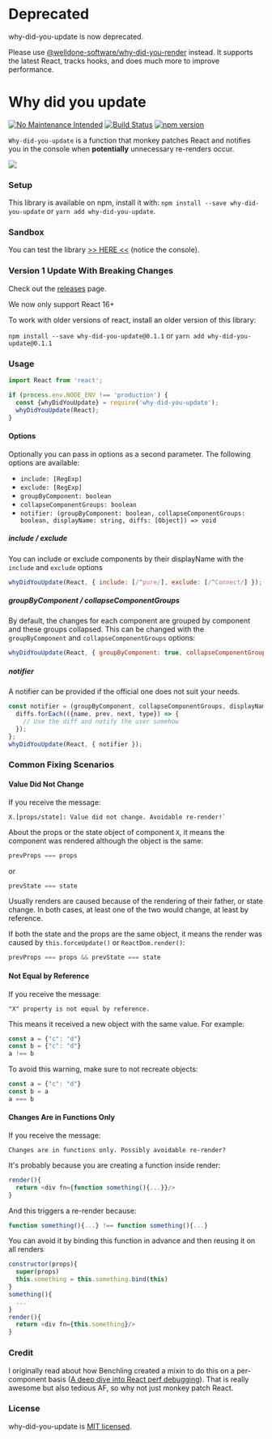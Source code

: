 # Deprecated

why-did-you-update is now deprecated.

Please use [@welldone-software/why-did-you-render](https://www.npmjs.com/package/@welldone-software/why-did-you-render) instead. It supports the latest React, tracks hooks, and does much more to improve performance.

# Why did you update

[![No Maintenance Intended](http://unmaintained.tech/badge.svg)](http://unmaintained.tech/) [![Build Status](https://travis-ci.org/maicki/why-did-you-update.svg?branch=master)](https://travis-ci.org/maicki/why-did-you-update)
[![npm version](https://badge.fury.io/js/why-did-you-update.svg)](https://badge.fury.io/js/why-did-you-update)

`Why-did-you-update` is a function that monkey patches React and notifies you in the console when **potentially** unnecessary re-renders occur.

![](https://i.imgur.com/NjI4PYt.png)

### Setup
This library is available on npm, install it with: `npm install --save why-did-you-update` or `yarn add why-did-you-update`.

### Sandbox
You can test the library [>> HERE <<](https://codesandbox.io/s/mywnl5xp58?expanddevtools=1) (notice the console).

### Version 1 Update With Breaking Changes

Check out the [releases](https://github.com/maicki/why-did-you-update/releases) page.

We now only support React 16+

To work with older versions of react, install an older version of this library:

`npm install --save why-did-you-update@0.1.1` or `yarn add why-did-you-update@0.1.1`

### Usage
```js
import React from 'react';

if (process.env.NODE_ENV !== 'production') {
  const {whyDidYouUpdate} = require('why-did-you-update');
  whyDidYouUpdate(React);
}
```

#### Options
Optionally you can pass in options as a second parameter. The following options are available:
- `include: [RegExp]`
- `exclude: [RegExp]`
- `groupByComponent: boolean`
- `collapseComponentGroups: boolean`
- `notifier: (groupByComponent: boolean, collapseComponentGroups: boolean, displayName: string, diffs: [Object]) => void`

##### include / exclude
You can include or exclude components by their displayName with the `include` and `exclude` options

```js
whyDidYouUpdate(React, { include: [/^pure/], exclude: [/^Connect/] });
```

##### groupByComponent / collapseComponentGroups
By default, the changes for each component are grouped by component and these groups collapsed. This can be changed with the `groupByComponent` and `collapseComponentGroups` options:

```js
whyDidYouUpdate(React, { groupByComponent: true, collapseComponentGroups: false });
```

##### notifier
A notifier can be provided if the official one does not suit your needs.

```js
const notifier = (groupByComponent, collapseComponentGroups, displayName, diffs) => {
  diffs.forEach(({name, prev, next, type}) => {
    // Use the diff and notify the user somehow
  });
};
whyDidYouUpdate(React, { notifier });
```

### Common Fixing Scenarios

#### Value Did Not Change

If you receive the message:
```
X.[props/state]: Value did not change. Avoidable re-render!`
```
About the props or the state object of component `X`, it means the component was rendered
although the object is the same:
```js
prevProps === props
```
or
```js
prevState === state
```
Usually renders are caused because of the rendering of their father, or state change.
In both cases, at least one of the two would change, at least by reference.

If both the state and the props are the same object, it means the render was
caused by `this.forceUpdate()` or `ReactDom.render()`:
```js
prevProps === props && prevState === state
```

#### Not Equal by Reference

If you receive the message:
```
"X" property is not equal by reference.
```
This means it received a new object with the same value. For example:
```js
const a = {"c": "d"}
const b = {"c": "d"}
a !== b
```
To avoid this warning, make sure to not recreate objects:
```js
const a = {"c": "d"}
const b = a
a === b
```

#### Changes Are in Functions Only

If you receive the message:
```
Changes are in functions only. Possibly avoidable re-render?
```
It's probably because you are creating a function inside render:
```js
render(){
  return <div fn={function something(){...}}/>
}
```
And this triggers a re-render because:
```js
function something(){...} !== function something(){...}
```
You can avoid it by binding this function in advance and then reusing it on all renders
```js
constructor(props){
  super(props)
  this.something = this.something.bind(this)
}
something(){
  ...
}
render(){
  return <div fn={this.something}/>
}
```

### Credit

I originally read about how Benchling created a mixin to do this on a per-component basis ([A deep dive into React perf debugging](http://benchling.engineering/deep-dive-react-perf-debugging/)).
That is really awesome but also tedious AF, so why not just monkey patch React.

### License

why-did-you-update is [MIT licensed](./LICENSE).
